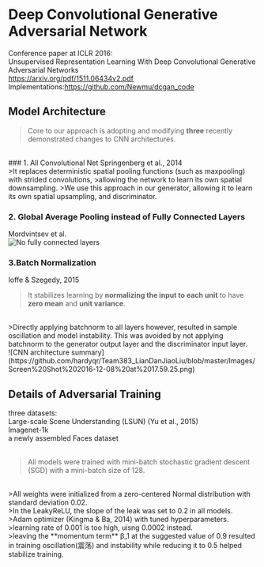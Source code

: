 # Deep Convolutional Generative Adversarial Network

Conference paper at ICLR 2016:<br>
Unsupervised Representation Learning With Deep Convolutional Generative Adversarial Networks<br>
https://arxiv.org/pdf/1511.06434v2.pdf<br>
Implementations:https://github.com/Newmu/dcgan_code<br>


## Model Architecture
>Core to our approach is adopting and modifying **three** recently demonstrated changes to CNN architectures.

<br>
### 1. All Convolutional Net
Springenberg et al., 2014<br>
>It replaces deterministic spatial pooling functions (such as maxpooling) with strided convolutions, 
>allowing the network to learn its own spatial downsampling. 
>We use this approach in our generator, allowing it to learn its own spatial upsampling, and discriminator.

### 2. Global Average Pooling instead of Fully Connected Layers
Mordvintsev et al.<br>
![No fully connected layers](https://github.com/hardyqr/Team383_LianDanJiaoLiu/blob/master/Images/Screen%20Shot%202016-12-08%20at%2017.59.37.png)
<br>
### 3.Batch Normalization
Ioffe & Szegedy, 2015<br>
>It stabilizes learning by **normalizing the input to each unit** to have **zero mean** and **unit variance**.

<br>
>Directly applying batchnorm to all layers however, resulted in sample oscillation and model instability. This was avoided by not applying batchnorm to the generator output layer and the discriminator input layer.

<br>
![CNN architecture summary](https://github.com/hardyqr/Team383_LianDanJiaoLiu/blob/master/Images/Screen%20Shot%202016-12-08%20at%2017.59.25.png)

##  Details of Adversarial Training
three datasets:<br>
Large-scale Scene Understanding (LSUN) (Yu et al., 2015)<br>
Imagenet-1k<br>
a newly assembled Faces dataset<br>
<br>
>All models were trained with mini-batch stochastic gradient descent (SGD) with a mini-batch size of 128.

<br>
>All weights were initialized from a zero-centered Normal distribution with standard deviation 0.02.

<br>
>In the LeakyReLU, the slope of the leak was set to 0.2 in all models.

<br>
>Adam optimizer (Kingma & Ba, 2014) with tuned hyperparameters.

<br>
>learning rate of 0.001 is too high, uisng 0.0002 instead.

<br>
>leaving the **momentum term** β_1 at the suggested value of 0.9 resulted in training oscillation(震荡) and instability while reducing it to 0.5 helped stabilize training.
